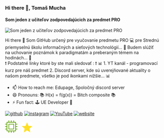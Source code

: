 ### Hi there 👋, Tomaš Mucha
#### Som jeden z učiteľov zodpovedajúcich za predmet PRO 
![Som jeden z učiteľov zodpovedajúcich za predmet PRO ]([[https://www.spsknm.sk/ssknm/sites/default/files/slideshow/1.jpg](https://www.google.com/url?sa=i&url=https%3A%2F%2Fwww.vecteezy.com%2Ffree-vector%2Fcoding-banner&psig=AOvVaw1kNaCAUFRR7TYgQkOiS624&ust=1725902705116000&source=images&cd=vfe&opi=89978449&ved=0CBQQjRxqFwoTCPDzyd_us4gDFQAAAAAdAAAAABAJ)](https://static.vecteezy.com/system/resources/previews/017/383/808/non_2x/coding-system-minimal-infographic-banner-vector.jpg))

Hi there 👋  Som GitHub určený pre vyučovanie predmetu PRO :computer: pre Strednú priemyselnú školu informačných a sieťových technológií... 
:scroll: Budem slúžiť na uchovanie poznámok k paradigmatám a preberaným témem na hodinách... :scroll:  
:exclamation: Podstatné linky ktoré by ste mali sledovať : :exclamation: 
:bar_chart: 1. YT kanál - programovací kurz pre náš predmet 
 2. Discord server, kde sú uverejňované aktuality o našom predmete, všetko je pod ikonkami nižšie... :bar_chart: 



- 📫 How to reach me: Edupage, Spoločný discord server 
- 😄 Pronouns: 📚 H(x)  = f(g(x)) = Bitch composite 📚 
- ⚡ Fun fact: 🕹️ UE Developer 🔮 


[<img src='https://cdn.jsdelivr.net/npm/simple-icons@3.0.1/icons/github.svg' alt='github' height='40'>](https://github.com/SPSITKNM)  [<img src='https://cdn.jsdelivr.net/npm/simple-icons@3.0.1/icons/instagram.svg' alt='instagram' height='40'>](https://www.instagram.com/https://discord.gg/eSQDsna4d7/)  [<img src='https://cdn.jsdelivr.net/npm/simple-icons@3.0.1/icons/youtube.svg' alt='YouTube' height='40'>](https://www.youtube.com/channel/UC0TOfJp6MtFlLSgfdhnlS9g)  [<img src='https://cdn.jsdelivr.net/npm/simple-icons@3.0.1/icons/icloud.svg' alt='website' height='40'>](http://www.spsknm.sk/ssknm/)  

<a href='https://docs.github.com/en/developers'><img src='https://raw.githubusercontent.com/acervenky/animated-github-badges/master/assets/devbadge.gif' width='40' height='40'></a> <a href='https://stars.github.com/'><img src='https://raw.githubusercontent.com/acervenky/animated-github-badges/master/assets/starbadge.gif' width='35' height='35'></a> 

